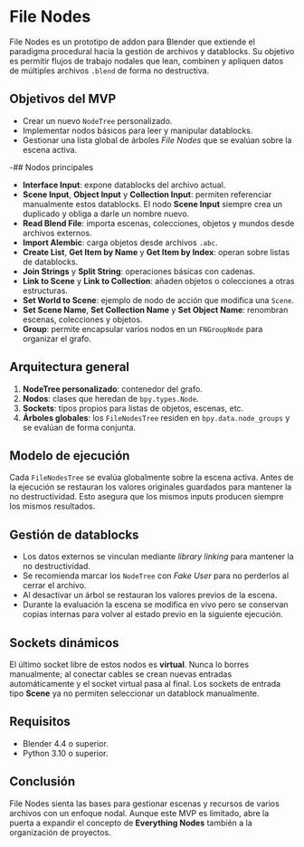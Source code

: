 # File Nodes

File Nodes es un prototipo de addon para Blender que extiende el paradigma procedural hacia la gestión de archivos y datablocks. Su objetivo es permitir flujos de trabajo nodales que lean, combinen y apliquen datos de múltiples archivos `.blend` de forma no destructiva.

## Objetivos del MVP
- Crear un nuevo `NodeTree` personalizado.
- Implementar nodos básicos para leer y manipular datablocks.
- Gestionar una lista global de árboles *File Nodes* que se evalúan sobre la escena activa.

-## Nodos principales
- **Interface Input**: expone datablocks del archivo actual.
- **Scene Input**, **Object Input** y **Collection Input**: permiten referenciar manualmente estos datablocks. El nodo **Scene Input** siempre crea un duplicado y obliga a darle un nombre nuevo.
- **Read Blend File**: importa escenas, colecciones, objetos y mundos desde archivos externos.
- **Import Alembic**: carga objetos desde archivos `.abc`.
- **Create List**, **Get Item by Name** y **Get Item by Index**: operan sobre listas de datablocks.
- **Join Strings** y **Split String**: operaciones básicas con cadenas.
- **Link to Scene** y **Link to Collection**: añaden objetos o colecciones a otras estructuras.
- **Set World to Scene**: ejemplo de nodo de acción que modifica una `Scene`.
- **Set Scene Name**, **Set Collection Name** y **Set Object Name**: renombran escenas, colecciones y objetos.
- **Group**: permite encapsular varios nodos en un `FNGroupNode` para organizar el grafo.

## Arquitectura general
1. **NodeTree personalizado**: contenedor del grafo.
2. **Nodos**: clases que heredan de `bpy.types.Node`.
3. **Sockets**: tipos propios para listas de objetos, escenas, etc.
4. **Árboles globales**: los `FileNodesTree` residen en `bpy.data.node_groups` y se evalúan de forma conjunta.

## Modelo de ejecución
Cada `FileNodesTree` se evalúa globalmente sobre la escena activa. Antes de la ejecución se restauran los valores originales guardados para mantener la no destructividad. Esto asegura que los mismos inputs producen siempre los mismos resultados.

## Gestión de datablocks
- Los datos externos se vinculan mediante *library linking* para mantener la no destructividad.
- Se recomienda marcar los `NodeTree` con *Fake User* para no perderlos al cerrar el archivo.
- Al desactivar un árbol se restauran los valores previos de la escena.
- Durante la evaluación la escena se modifica en vivo pero se conservan copias internas para volver al estado previo en la siguiente ejecución.

## Sockets dinámicos
El último socket libre de estos nodos es **virtual**. Nunca lo borres manualmente; al conectar cables se crean nuevas entradas automáticamente y el socket virtual pasa al final.
Los sockets de entrada tipo **Scene** ya no permiten seleccionar un datablock manualmente.

## Requisitos
- Blender 4.4 o superior.
- Python 3.10 o superior.

## Conclusión
File Nodes sienta las bases para gestionar escenas y recursos de varios archivos con un enfoque nodal. Aunque este MVP es limitado, abre la puerta a expandir el concepto de **Everything Nodes** también a la organización de proyectos.

